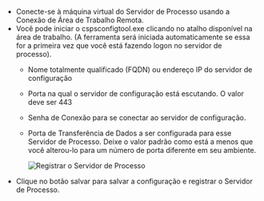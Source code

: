* Conecte-se à máquina virtual do Servidor de Processo usando a Conexão de Área de Trabalho Remota.
* Você pode iniciar o cspsconfigtool.exe clicando no atalho disponível na área de trabalho. (A ferramenta será iniciada automaticamente se essa for a primeira vez que você está fazendo logon no servidor de processo).
  - Nome totalmente qualificado (FQDN) ou endereço IP do servidor de configuração
  - Porta na qual o servidor de configuração está escutando. O valor deve ser 443
  - Senha de Conexão para se conectar ao servidor de configuração.
  - Porta de Transferência de Dados a ser configurada para esse Servidor de Processo. Deixe o valor padrão como está a menos que você alterou-lo para um número de porta diferente em seu ambiente.

    ![Registrar o Servidor de Processo](./media/site-recovery-vmware-register-process-server/register-ps.png)
* Clique no botão salvar para salvar a configuração e registrar o Servidor de Processo.
